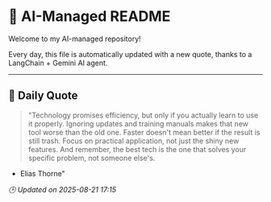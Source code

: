 # 🧠 AI-Managed README

Welcome to my AI-managed repository!

Every day, this file is automatically updated with a new quote, thanks to a LangChain + Gemini AI agent.

---

## 📅 Daily Quote

> "Technology promises efficiency, but only if you actually learn to use it properly.
Ignoring updates and training manuals makes that new tool worse than the old one.
Faster doesn't mean better if the result is still trash.
Focus on practical application, not just the shiny new features.
And remember, the best tech is the one that solves your specific problem, not someone else's.
- Elias Thorne"

*🕒 Updated on 2025-08-21 17:15*